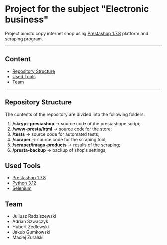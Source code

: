 # Project for the subject "Electronic business"

Project aimsto copy internet shop using [Prestashop 1.7.8](https://github.com/PrestaShop/PrestaShop/tree/1.7.8.x) platform and scraping program. 

---

## Content
- [Repository Structure](#repository-structure)
- [Used Tools](#used-tools)
- [Team](#team)

---

## Repository Structure
The contents of the repository are divided into the following folders:
1. **/skrypt-prestashop** -> source code of the prestashope script;
2. **/www-presta/html** -> source code for the store;
3. **/tests** -> source code for automated tests;
4. **/scraper** -> source code for the scraping tool;
5. **/scraper/imago-products** -> results of the scraping;
6. **/presta-backup** -> backup of shop's settings;

## Used Tools
- [Prestashop 1.7.8](https://pl.prestashop.com/versions/)
- [Python 3.12](https://www.python.org/downloads/release/python-3120/)
- [Selenium](https://www.selenium.dev/documentation/)

## Team
- Juliusz Radziszewski
- Adrian Szwaczyk
- Hubert Zedlewski
- Jakub Gumkowski
- Maciej Żuralski
